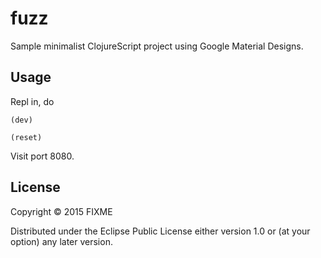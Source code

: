 # fuzz

Sample minimalist ClojureScript project using Google Material Designs.

## Usage

Repl in, do

`(dev)`

`(reset)`

Visit port 8080.

## License

Copyright © 2015 FIXME

Distributed under the Eclipse Public License either version 1.0 or (at
your option) any later version.

